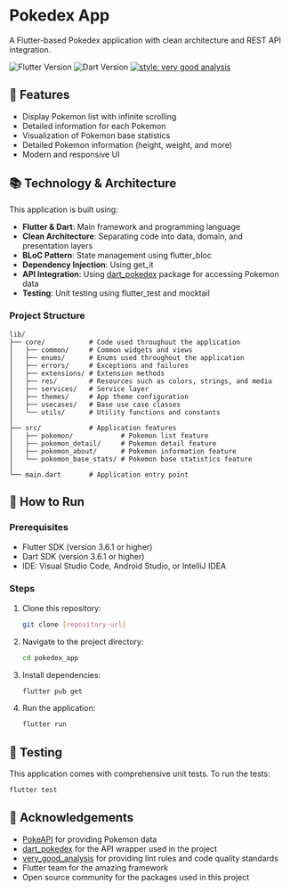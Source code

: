 # Pokedex App

A Flutter-based Pokedex application with clean architecture and REST API integration.

![Flutter Version](https://img.shields.io/badge/flutter-3.6.1-blue)
![Dart Version](https://img.shields.io/badge/dart-3.6.1-blue)
[![style: very good analysis](https://img.shields.io/badge/style-very_good_analysis-B22C89.svg)](https://pub.dev/packages/very_good_analysis)

## 🌟 Features

- Display Pokemon list with infinite scrolling
- Detailed information for each Pokemon
- Visualization of Pokemon base statistics
- Detailed Pokemon information (height, weight, and more)
- Modern and responsive UI

## 📚 Technology & Architecture

This application is built using:

- **Flutter & Dart**: Main framework and programming language
- **Clean Architecture**: Separating code into data, domain, and presentation layers
- **BLoC Pattern**: State management using flutter_bloc
- **Dependency Injection**: Using get_it
- **API Integration**: Using [dart_pokedex](https://github.com/ThiDinh21/dart_pokedex) package for accessing Pokemon data
- **Testing**: Unit testing using flutter_test and mocktail

### Project Structure

```
lib/
├── core/           # Code used throughout the application
│   ├── common/     # Common widgets and views
│   ├── enums/      # Enums used throughout the application
│   ├── errors/     # Exceptions and failures
│   ├── extensions/ # Extension methods
│   ├── res/        # Resources such as colors, strings, and media
│   ├── services/   # Service layer
│   ├── themes/     # App theme configuration
│   ├── usecases/   # Base use case classes
│   └── utils/      # Utility functions and constants
│
├── src/            # Application features
│   ├── pokemon/            # Pokemon list feature
│   ├── pokemon_detail/     # Pokemon detail feature
│   ├── pokemon_about/      # Pokemon information feature
│   └── pokemon_base_stats/ # Pokemon base statistics feature
│
└── main.dart       # Application entry point
```

## 🚀 How to Run

### Prerequisites

- Flutter SDK (version 3.6.1 or higher)
- Dart SDK (version 3.6.1 or higher)
- IDE: Visual Studio Code, Android Studio, or IntelliJ IDEA

### Steps

1. Clone this repository:

   ```bash
   git clone [repository-url]
   ```

2. Navigate to the project directory:

   ```bash
   cd pokedex_app
   ```

3. Install dependencies:

   ```bash
   flutter pub get
   ```

4. Run the application:
   ```bash
   flutter run
   ```

## 🧪 Testing

This application comes with comprehensive unit tests. To run the tests:

```bash
flutter test
```

## 🙏 Acknowledgements

- [PokeAPI](https://pokeapi.co/) for providing Pokemon data
- [dart_pokedex](https://github.com/ThiDinh21/dart_pokedex) for the API wrapper used in the project
- [very_good_analysis](https://pub.dev/packages/very_good_analysis) for providing lint rules and code quality standards
- Flutter team for the amazing framework
- Open source community for the packages used in this project
